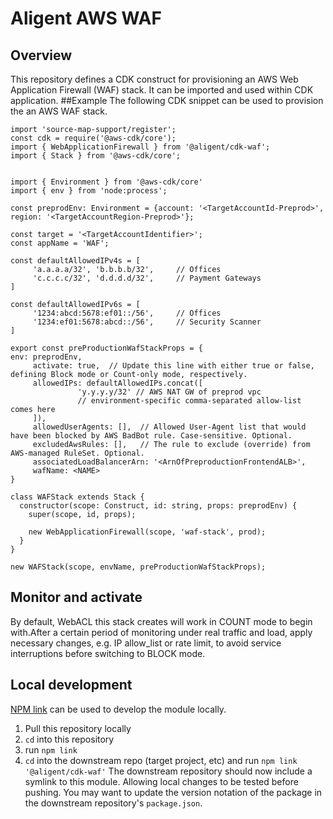 # Aligent AWS WAF

## Overview

This repository defines a CDK construct for provisioning an AWS Web Application Firewall (WAF) stack. It can be imported and used within CDK application.
##Example
The following CDK snippet can be used to provision the an AWS WAF stack.

```
import 'source-map-support/register';
const cdk = require('@aws-cdk/core');
import { WebApplicationFirewall } from '@aligent/cdk-waf';
import { Stack } from '@aws-cdk/core';


import { Environment } from '@aws-cdk/core'
import { env } from 'node:process';

const preprodEnv: Environment = {account: '<TargetAccountId-Preprod>', region: '<TargetAccountRegion-Preprod>'};

const target = '<TargetAccountIdentifier>';
const appName = 'WAF';

const defaultAllowedIPv4s = [
     'a.a.a.a/32', 'b.b.b.b/32',     // Offices
     'c.c.c.c/32', 'd.d.d.d/32',     // Payment Gateways
]

const defaultAllowedIPv6s = [
     '1234:abcd:5678:ef01::/56',     // Offices
     '1234:ef01:5678:abcd::/56',     // Security Scanner
]

export const preProductionWafStackProps = {
env: preprodEnv,
     activate: true,  // Update this line with either true or false, defining Block mode or Count-only mode, respectively.  
     allowedIPs: defaultAllowedIPs.concat([
               'y.y.y.y/32' // AWS NAT GW of preprod vpc
               // environment-specific comma-separated allow-list comes here
     ]),
     allowedUserAgents: [],  // Allowed User-Agent list that would have been blocked by AWS BadBot rule. Case-sensitive. Optional.
     excludedAwsRules: [],   // The rule to exclude (override) from AWS-managed RuleSet. Optional.
     associatedLoadBalancerArn: '<ArnOfPreproductionFrontendALB>',
     wafName: <NAME>
}

class WAFStack extends Stack {
  constructor(scope: Construct, id: string, props: preprodEnv) {
    super(scope, id, props);

    new WebApplicationFirewall(scope, 'waf-stack', prod);
  }
}

new WAFStack(scope, envName, preProductionWafStackProps);
```

## Monitor and activate
By default, WebACL this stack creates will work in COUNT mode to begin with.After a certain period of monitoring under real traffic and load, apply necessary changes, e.g. IP allow_list or rate limit, to avoid service interruptions before switching to BLOCK mode.

## Local development
[NPM link](https://docs.npmjs.com/cli/v7/commands/npm-link) can be used to develop the module locally.
1. Pull this repository locally
2. `cd` into this repository
3. run `npm link`
4. `cd` into the downstream repo (target project, etc) and run `npm link '@aligent/cdk-waf'`
The downstream repository should now include a symlink to this module. Allowing local changes to be tested before pushing. You may want to update the version notation of the package in the downstream repository's `package.json`.

